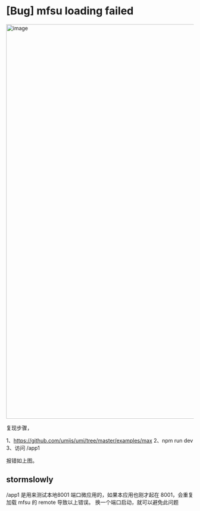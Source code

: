 # [Bug] mfsu loading failed

<img width="1061" alt="image" src="https://user-images.githubusercontent.com/35128/215927491-702be02b-ccd1-4384-8403-80c994846c5c.png">

复现步骤，

1、https://github.com/umijs/umi/tree/master/examples/max
2、npm run dev
3、访问 /app1

报错如上图。

## stormslowly

/app1 是用来测试本地8001 端口微应用的，如果本应用也刚才起在 8001，会重复加载 mfsu 的 remote 导致以上错误。
换一个端口启动，就可以避免此问题

